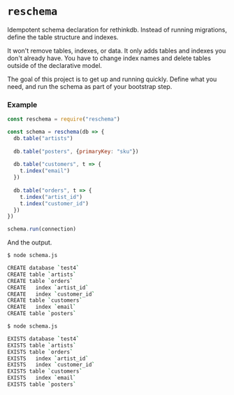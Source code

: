 # `reschema`

Idempotent schema declaration for rethinkdb. Instead of running migrations, define the table structure and indexes. 

It won't remove tables, indexes, or data. It only adds tables and indexes you don't already have. You have to change index names and delete tables outside of the declarative model. 

The goal of this project is to get up and running quickly. Define what you need, and run the schema as part of your bootstrap step. 

### Example

```js
const reschema = require("reschema")

const schema = reschema(db => {
  db.table("artists")
  
  db.table("posters", {primaryKey: "sku"})
  
  db.table("customers", t => {
    t.index("email")
  })
  
  db.table("orders", t => {
    t.index("artist_id")
    t.index("customer_id")
  })
})

schema.run(connection)
```

And the output.

```sh
$ node schema.js

CREATE database `test4`
CREATE table `artists`
CREATE table `orders`
CREATE   index `artist_id`
CREATE   index `customer_id`
CREATE table `customers`
CREATE   index `email`
CREATE table `posters`

$ node schema.js

EXISTS database `test4`
EXISTS table `artists`
EXISTS table `orders`
EXISTS   index `artist_id`
EXISTS   index `customer_id`
EXISTS table `customers`
EXISTS   index `email`
EXISTS table `posters`
```
